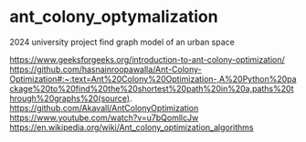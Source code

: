 # ant_colony_optymalization
2024 university project
find graph model of an urban space

https://www.geeksforgeeks.org/introduction-to-ant-colony-optimization/
https://github.com/hasnainroopawalla/Ant-Colony-Optimization#:~:text=Ant%20Colony%20Optimization-,A%20Python%20package%20to%20find%20the%20shortest%20path%20in%20a,paths%20through%20graphs%20(source).
https://github.com/Akavall/AntColonyOptimization
https://www.youtube.com/watch?v=u7bQomllcJw
https://en.wikipedia.org/wiki/Ant_colony_optimization_algorithms
